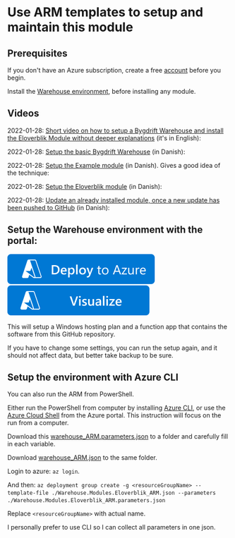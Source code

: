 # Use ARM templates to setup and maintain this module

## Prerequisites

If you don't have an Azure subscription, create a free [account](https://azure.microsoft.com/free/?ref=microsoft.com&utm_source=microsoft.com&utm_medium=docs&utm_campaign=visualstudio) before you begin.

Install the [Warehouse environment](https://github.com/Bygdrift/Warehouse/tree/master/Deploy), before installing any module.

## Videos

2022-01-28: [Short video on how to setup a Bygdrift Warehouse and install the Eloverblik Module without deeper explanations](https://www.youtube.com/watch?v=1WjdXvB-veo) (it's in English):

2022-01-28: [Setup the basic Bygdrift Warehouse](https://www.youtube.com/watch?v=6aR39glybhg) (in Danish):

2022-01-28: [Setup the Example module](https://www.youtube.com/watch?v=itwd2XdHIkM) (in Danish). Gives a good idea of the technique:

2022-01-28: [Setup the Eloverblik module](https://www.youtube.com/watch?v=1WjdXvB-veo) (in Danish):

2022-01-28: [Update an already installed module, once a new update has been pushed to GitHub](https://www.youtube.com/watch?v=XywfV_n-320) (in Danish):

## Setup the Warehouse environment with the portal:

[![Deploy To Azure](https://raw.githubusercontent.com/Bygdrift/Warehouse/master/Docs/Images/deploytoazureButton.svg)](https://portal.azure.com/#create/Microsoft.Template/uri/https%3A%2F%2Fraw.githubusercontent.com%2Fhillerod%2FWarehouse.Modules.Eloverblik%2Fmaster%2FDeploy%2FWarehouse.Modules.Eloverblik_ARM.json)
[![Visualize](https://raw.githubusercontent.com/Bygdrift/Warehouse/master/Docs/Images/visualizebutton.svg)](http://armviz.io/#/?load=https%3A%2F%2Fraw.githubusercontent.com%2Fhillerod%2FWarehouse.Modules.Eloverblik%2Fmaster%2FDeploy%2FWarehouse.Modules.Eloverblik_ARM.json)

This will setup a Windows hosting plan and a function app that contains the software from this GitHub repository.

If you have to change some settings, you can run the setup again, and it should not affect data, but better take backup to be sure.

## Setup the environment with Azure CLI

You can also run the ARM from PowerShell.

Either run the PowerShell from computer by installing [Azure CLI](https://docs.microsoft.com/en-us/cli/azure/install-azure-cli), or use the [Azure Cloud Shell](https://shell.azure.com/bash) from the Azure portal. This instruction will focus on the run from a computer.

Download this [warehouse_ARM.parameters.json](https://raw.githubusercontent.com/hillerod/Warehouse.Modules.Eloverblik/master/Deploy/Warehouse.Modules.Eloverblik_ARM.parameters.json) to a folder and carefully fill in each variable.

Download [warehouse_ARM.json](https://raw.githubusercontent.com/hillerod/Warehouse.Modules.Eloverblik/master/Deploy/Warehouse.Modules.Eloverblik_ARM.json) to the same folder.

Login to azure: `az login`.

And then: `az deployment group create -g <resourceGroupName> --template-file ./Warehouse.Modules.Eloverblik_ARM.json --parameters ./Warehouse.Modules.Eloverblik_ARM.parameters.json`

Replace `<resourceGroupName>` with actual name.

I personally prefer to use CLI so I can collect all parameters in one json.